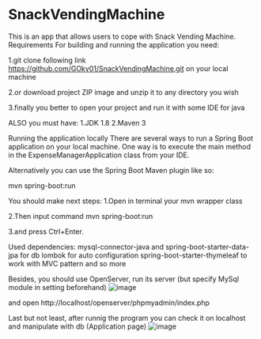 # SnackVendingMachine

This is an app that allows users to cope with Snack Vending Machine. Requirements For building and running the application you need:

1.git clone following link https://github.com/GOky01/SnackVendingMachine.git on your local machine

2.or download project ZIP image and unzip it to any directory you wish

3.finally you better to open your project and run it with some IDE for java

ALSO you must have: 1.JDK 1.8 2.Maven 3

Running the application locally There are several ways to run a Spring Boot application on your local machine. One way is to execute the main method in the ExpenseManagerApplication class from your IDE.

Alternatively you can use the Spring Boot Maven plugin like so:

mvn spring-boot:run

You should make next steps:
1.Open in terminal your mvn wrapper class

2.Then input command mvn spring-boot:run

3.and press Ctrl+Enter.

Used dependencies:
mysql-connector-java and spring-boot-starter-data-jpa for db
lombok for auto configuration
spring-boot-starter-thymeleaf to work with MVC pattern 
and so more

Besides, you should use OpenServer, run its server
(but specify MySql module in setting beforehand)
![image](https://user-images.githubusercontent.com/73914682/119370733-49a09180-bcbe-11eb-8398-178ddad5e635.png)

and open http://localhost/openserver/phpmyadmin/index.php

Last but not least, after runnig the program you can check it on localhost and manipulate with db
(Application page)
![image](https://user-images.githubusercontent.com/73914682/119371037-a8fea180-bcbe-11eb-8215-a217039124e3.png)

